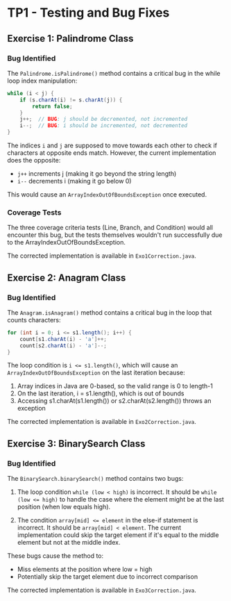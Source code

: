 # TP1 - Testing and Bug Fixes

## Exercise 1: Palindrome Class

### Bug Identified
The `Palindrome.isPalindrome()` method contains a critical bug in the while loop index manipulation:

```java
while (i < j) {
    if (s.charAt(i) != s.charAt(j)) {
        return false;
    }
    j++;  // BUG: j should be decremented, not incremented
    i--;  // BUG: i should be incremented, not decremented
}
```

The indices `i` and `j` are supposed to move towards each other to check if characters at opposite ends match. However, the current implementation does the opposite:
- `j++` increments j (making it go beyond the string length)
- `i--` decrements i (making it go below 0)

This would cause an `ArrayIndexOutOfBoundsException` once executed.

### Coverage Tests
The three coverage criteria tests (Line, Branch, and Condition) would all encounter this bug, but the tests themselves wouldn't run successfully due to the ArrayIndexOutOfBoundsException.

The corrected implementation is available in `Exo1Correction.java`.

## Exercise 2: Anagram Class

### Bug Identified
The `Anagram.isAnagram()` method contains a critical bug in the loop that counts characters:

```java
for (int i = 0; i <= s1.length(); i++) {
    count[s1.charAt(i) - 'a']++;
    count[s2.charAt(i) - 'a']--;
}
```

The loop condition is `i <= s1.length()`, which will cause an `ArrayIndexOutOfBoundsException` on the last iteration because:
1. Array indices in Java are 0-based, so the valid range is 0 to length-1
2. On the last iteration, i = s1.length(), which is out of bounds
3. Accessing s1.charAt(s1.length()) or s2.charAt(s2.length()) throws an exception

The corrected implementation is available in `Exo2Correction.java`.

## Exercise 3: BinarySearch Class

### Bug Identified
The `BinarySearch.binarySearch()` method contains two bugs:

1. The loop condition `while (low < high)` is incorrect. It should be `while (low <= high)` to handle the case where the element might be at the last position (when low equals high).

2. The condition `array[mid] <= element` in the else-if statement is incorrect. It should be `array[mid] < element`. The current implementation could skip the target element if it's equal to the middle element but not at the middle index.

These bugs cause the method to:
- Miss elements at the position where low = high
- Potentially skip the target element due to incorrect comparison

The corrected implementation is available in `Exo3Correction.java`.
